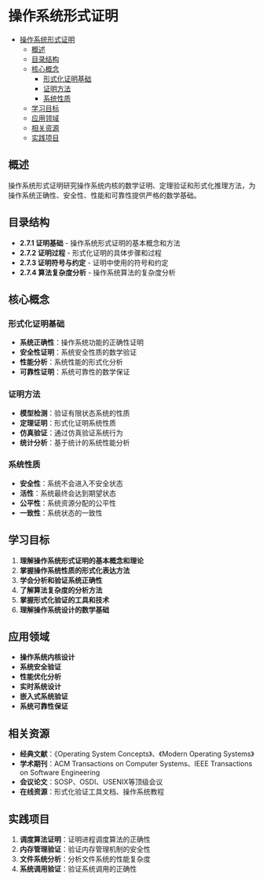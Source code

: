 # 操作系统形式证明


<!-- TOC START -->

- [操作系统形式证明](#操作系统形式证明)
  - [概述](#概述)
  - [目录结构](#目录结构)
  - [核心概念](#核心概念)
    - [形式化证明基础](#形式化证明基础)
    - [证明方法](#证明方法)
    - [系统性质](#系统性质)
  - [学习目标](#学习目标)
  - [应用领域](#应用领域)
  - [相关资源](#相关资源)
  - [实践项目](#实践项目)

<!-- TOC END -->

## 概述

操作系统形式证明研究操作系统内核的数学证明、定理验证和形式化推理方法，为操作系统正确性、安全性、性能和可靠性提供严格的数学基础。

## 目录结构

- **2.7.1 证明基础** - 操作系统形式证明的基本概念和方法
- **2.7.2 证明过程** - 形式化证明的具体步骤和过程
- **2.7.3 证明符号与约定** - 证明中使用的符号和约定
- **2.7.4 算法复杂度分析** - 操作系统算法的复杂度分析

## 核心概念

### 形式化证明基础

- **系统正确性**：操作系统功能的正确性证明
- **安全性证明**：系统安全性质的数学验证
- **性能分析**：系统性能的形式化分析
- **可靠性证明**：系统可靠性的数学保证

### 证明方法

- **模型检测**：验证有限状态系统的性质
- **定理证明**：形式化证明系统性质
- **仿真验证**：通过仿真验证系统行为
- **统计分析**：基于统计的系统性能分析

### 系统性质

- **安全性**：系统不会进入不安全状态
- **活性**：系统最终会达到期望状态
- **公平性**：系统资源分配的公平性
- **一致性**：系统状态的一致性

## 学习目标

1. **理解操作系统形式证明的基本概念和理论**
2. **掌握操作系统性质的形式化表达方法**
3. **学会分析和验证系统正确性**
4. **了解算法复杂度的分析方法**
5. **掌握形式化验证的工具和技术**
6. **理解操作系统设计的数学基础**

## 应用领域

- **操作系统内核设计**
- **系统安全验证**
- **性能优化分析**
- **实时系统设计**
- **嵌入式系统验证**
- **系统可靠性保证**

## 相关资源

- **经典文献**：《Operating System Concepts》、《Modern Operating Systems》
- **学术期刊**：ACM Transactions on Computer Systems、IEEE Transactions on Software Engineering
- **会议论文**：SOSP、OSDI、USENIX等顶级会议
- **在线资源**：形式化验证工具文档、操作系统教程

## 实践项目

1. **调度算法证明**：证明进程调度算法的正确性
2. **内存管理验证**：验证内存管理机制的安全性
3. **文件系统分析**：分析文件系统的性能复杂度
4. **系统调用验证**：验证系统调用的正确性
